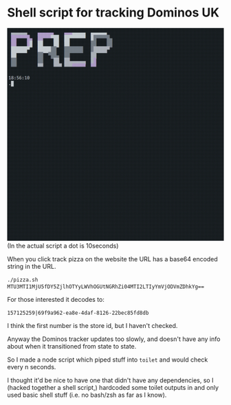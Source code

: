 # Shell script for tracking Dominos UK

![pizza](https://github.com/will118/pizza/raw/master/pizza.gif)
(In the actual script a dot is 10seconds)


When you click track pizza on the website the URL has a base64 encoded string in the URL.

```
./pizza.sh MTU3MTI1MjU5fDY5ZjlhOTYyLWVhOGUtNGRhZi04MTI2LTIyYmVjODVmZDhkYg==
```
For those interested it decodes to:
```
157125259|69f9a962-ea8e-4daf-8126-22bec85fd8db
```

I think the first number is the store id, but I haven't checked.

Anyway the Dominos tracker updates too slowly, and doesn't have any info about when it transitioned from state to state.

So I made a node script which piped stuff into `toilet` and would check every n seconds.

I thought it'd be nice to have one that didn't have any dependencies, so I (hacked together a shell script,) hardcoded some toilet outputs in and only used basic shell stuff (i.e. no bash/zsh as far as I know).
